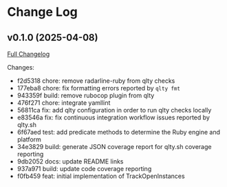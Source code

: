# Change Log

## v0.1.0 (2025-04-08)

[Full Changelog](https://github.com/main-branch/track_open_instances/compare/f0fb459..v0.1.0)

Changes:

- f2d5318 chore: remove radarline-ruby from qlty checks
- 177eba8 chore: fix formatting errors reported by `qlty fmt`
- 943359f build: remove rubocop plugin from qlty
- 476f271 chore: integrate yamllint
- 56811ca fix: add qlty configuration in order to run qlty checks locally
- e83546a fix: fix continuous integration workflow issues reported by qlty.sh
- 6f67aed test: add predicate methods to determine the Ruby engine and platform
- 34e3829 build: generate JSON coverage report for qlty.sh coverage reporting
- 9db2052 docs: update README links
- 937a971 build: update code coverage reporting
- f0fb459 feat: initial implementation of TrackOpenInstances
